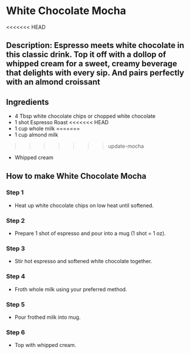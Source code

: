 # White Chocolate Mocha​

<<<<<<< HEAD
## Description: Espresso meets white chocolate in this classic drink. Top it off with a dollop of whipped cream for a sweet, creamy beverage that delights with every sip. And pairs perfectly with an almond croissant



## Ingredients

- 4 Tbsp white chocolate chips or chopped white chocolate
- 1 shot Espresso Roast
<<<<<<< HEAD
- 1 cup whole milk
=======
- 1 cup almond milk
>>>>>>> update-mocha
- Whipped cream

## How to make White Chocolate Mocha​

### Step 1

- Heat up white chocolate chips on low heat until softened.

### Step 2

- Prepare 1 shot of espresso and pour into a mug (1 shot = 1 oz).

### Step 3

- Stir hot espresso and softened white chocolate together.

### Step 4


- Froth whole milk using your preferred method.

### Step 5

- Pour frothed milk into mug.

### Step 6

- Top with whipped cream.
